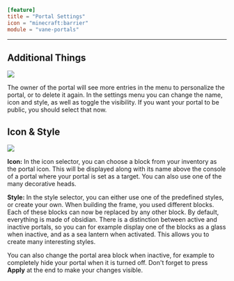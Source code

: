 ```toml
[feature]
title = "Portal Settings"
icon = "minecraft:barrier"
module = "vane-portals"
```
---
## Additional Things

![](images/portal_menus.png)

The owner of the portal will see more entries in the menu to personalize the portal, or to delete it again. In the settings menu you can change the name, icon and style, as well as toggle the visibility. If you want your portal to be public, you should select that now.

## Icon & Style

![](images/portal_style.png)

**Icon:** In the icon selector, you can choose a block from your inventory as the portal icon. This will be displayed along with its name above the console of a portal where your portal is set as a target. You can also use one of the many decorative heads.

**Style:** In the style selector, you can either use one of the predefined styles, or create your own. When building the frame, you used different blocks. Each of these blocks can now be replaced by any other block. By default, everything is made of obsidian. There is a distinction between active and inactive portals, so you can for example display one of the blocks as a glass when inactive, and as a sea lantern when activated. This allows you to create many interesting styles.

You can also change the portal area block when inactive, for example to completely hide your portal when it is turned off. Don't forget to press **Apply** at the end to make your changes visible.
